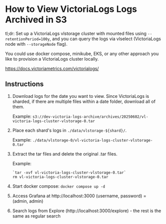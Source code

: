 # How to View VictoriaLogs Logs Archived in S3

tl;dr:
Set up a VictoriaLogs vlstorage cluster with mounted files using `--retentionPeriod=100y`,
and you can query the logs via vlselect (VictoriaLogs node with `--storageNode` flag).

You could use docker compose, minikube, EKS, or any other approach you like to provision a VictoriaLogs cluster locally.

https://docs.victoriametrics.com/victorialogs/

## Instructions

1. Download logs for the date you want to view.
   Since VictoriaLogs is sharded, if there are multiple files within a date folder, download all of them.
   
   Example: `s3://dev-victoria-logs-archive/archives/20250602/vl-victoria-logs-cluster-vlstorage-0.tar`

2. Place each shard's logs in `./data/vlstorage-${shard}/`.
   
   Example: `./data/vlstorage-0/vl-victoria-logs-cluster-vlstorage-0.tar`

3. Extract the tar files and delete the original .tar files.
   
   Example:
   ```shell
   `tar -xvf vl-victoria-logs-cluster-vlstorage-0.tar`
   rm vl-victoria-logs-cluster-vlstorage-0.tar
   ```

4. Start docker compose: `docker compose up -d`
5. Access Grafana at http://localhost:3000 (username, password) = (admin, admin)
6. Search logs from Explore (http://localhost:3000/explore) - the rest is the same as regular search
